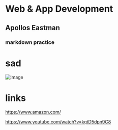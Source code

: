 # Web & App Development

## Apollos Eastman

### markdown practice
# sad
![image](https://github.com/user-attachments/assets/09a5e852-576d-46bb-a30a-d83122c2f1aa)
# links
https://www.amazon.com/

https://www.youtube.com/watch?v=kqtD5dpn9C8
